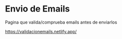 # Envio de Emails

Pagina que valida/comprueba emails antes de enviarlos

https://validacionemails.netlify.app/